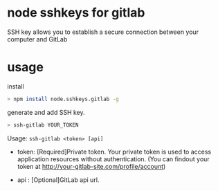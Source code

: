 # node sshkeys for gitlab

SSH key allows you to establish a secure connection between your computer and GitLab

# usage

install

```bash
> npm install node.sshkeys.gitlab -g
```

generate and add SSH key.

```bash
> ssh-gitlab YOUR_TOKEN
```

Usage: `ssh-gitlab <token> [api]`

 * token: [Required]Private token. Your private token is used to access application resources without authentication. (You can findout your token at http://your-gitlab-site.com/profile/account)

 * api  : [Optional]GitLab api url. 
  

